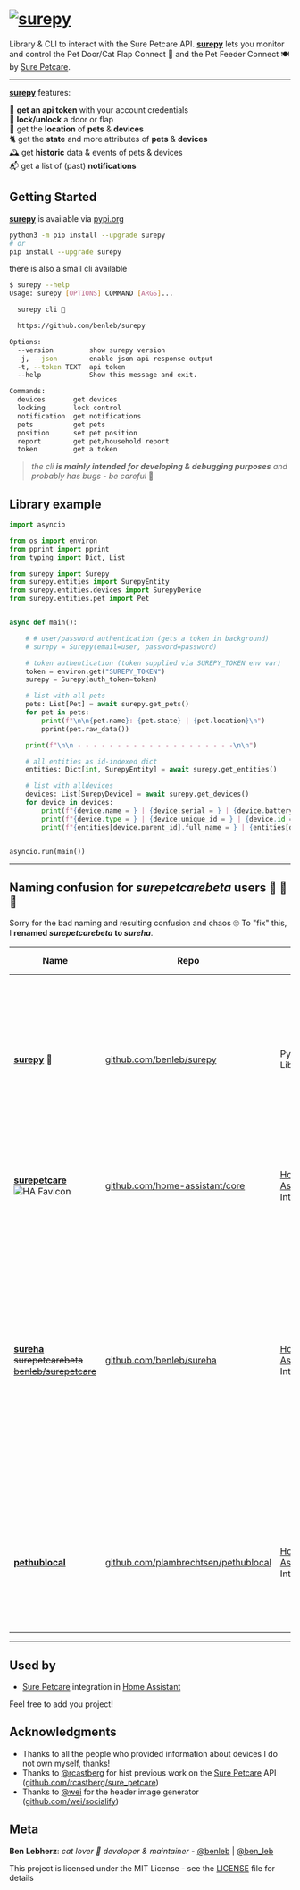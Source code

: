 # [![surepy](https://socialify.git.ci/benleb/surepy/image?description=1&descriptionEditable=Library%20%26%20CLI%20to%20interact%20with%20the%20Sure%20Petcare%20API%20to%20monitor%20and%20control%20the%20Sure%20Petcare%20Pet%20Door%2FCat%20Flap%20Connect%20%F0%9F%9A%AA%20and%20the%20Pet%20Feeder%20Connect%20%F0%9F%8D%BD&font=KoHo&forks=1&language=1&logo=https%3A%2F%2Femojipedia-us.s3.dualstack.us-west-1.amazonaws.com%2Fthumbs%2F240%2Fapple%2F237%2Fpaw-prints_1f43e.png&pulls=1&stargazers=1)](https://github.com/benleb/surepy)

Library & CLI to interact with the Sure Petcare API. [**surepy**](https://github.com/benleb/surepy) lets you monitor and control the Pet Door/Cat Flap Connect 🚪 and the Pet Feeder Connect 🍽 by [Sure Petcare](https://www.surepetcare.com).

---

[**surepy**](https://github.com/benleb/surepy) features:

🔑 **get an api token** with your account credentials  
🚪 **lock/unlock** a door or flap  
🐾 get the **location** of **pets** & **devices**  
🐈 get the **state** and more attributes of **pets** & **devices**  
🕰️ get **historic** data & events of pets & devices  
📬 get a list of (past) **notifications**  

<!-- > **ToC ·** [Getting Started](#getting-started) · [Usage](#usage)· [Used by](#used-by) · [Acknowledgements](#acknowledgements) **·** [Meta](#meta) -->

## Getting Started

[**surepy**](https://github.com/benleb/surepy) is available via [pypi.org](https://pypi.org)

```bash
python3 -m pip install --upgrade surepy
# or
pip install --upgrade surepy
```

there is also a small cli available
```bash
$ surepy --help
Usage: surepy [OPTIONS] COMMAND [ARGS]...

  surepy cli 🐾

  https://github.com/benleb/surepy

Options:
  --version         show surepy version
  -j, --json        enable json api response output
  -t, --token TEXT  api token
  --help            Show this message and exit.

Commands:
  devices       get devices
  locking       lock control
  notification  get notifications
  pets          get pets
  position      set pet position
  report        get pet/household report
  token         get a token
```

>*the cli **is mainly intended for developing & debugging purposes** and probably has bugs - be careful* 🐾

## Library example

```python
import asyncio

from os import environ
from pprint import pprint
from typing import Dict, List

from surepy import Surepy
from surepy.entities import SurepyEntity
from surepy.entities.devices import SurepyDevice
from surepy.entities.pet import Pet


async def main():

    # # user/password authentication (gets a token in background)
    # surepy = Surepy(email=user, password=password)

    # token authentication (token supplied via SUREPY_TOKEN env var)
    token = environ.get("SUREPY_TOKEN")
    surepy = Surepy(auth_token=token)

    # list with all pets
    pets: List[Pet] = await surepy.get_pets()
    for pet in pets:
        print(f"\n\n{pet.name}: {pet.state} | {pet.location}\n")
        pprint(pet.raw_data())

    print(f"\n\n - - - - - - - - - - - - - - - - - - - -\n\n")

    # all entities as id-indexed dict
    entities: Dict[int, SurepyEntity] = await surepy.get_entities()

    # list with alldevices
    devices: List[SurepyDevice] = await surepy.get_devices()
    for device in devices:
        print(f"{device.name = } | {device.serial = } | {device.battery_level = }")
        print(f"{device.type = } | {device.unique_id = } | {device.id = }")
        print(f"{entities[device.parent_id].full_name = } | {entities[device.parent_id] = }\n")


asyncio.run(main())
```

---


## Naming confusion for *surepetcarebeta* users 🐾 🤪 🤦

Sorry for the bad naming and resulting confusion and chaos 🙄 To "fix" this, I **renamed *surepetcarebeta* to *sureha***.

| Name | Repo | Type | Description | Need Help?
|---|---|---|---|---|
| **[surepy](https://github.com/benleb/surepy) 🐾** | [github.com/benleb/surepy](https://github.com/benleb/surepy) | Python Library | Library to interact with the API of Sure Petcare. Also provides Classes for the various Sure Petcare Devicess. Use this if you write an own python tool/app and want to interact with the Sure Petcare API | [Issues](https://github.com/benleb/surepy/issues) |
| **[surepetcare](https://www.home-assistant.io/integrations/surepetcare)** ![HA Favicon](https://www.home-assistant.io/images/favicon.ico) | [github.com/home-assistant/core](https://github.com/home-assistant/core) | [Home Assistant](https://github.com/home-assistant/core) Integration | **Official Home Assistant Integration** for the Sure Petcare Devices like Doors, Flaps, Feeders, ...  | [Issues](https://github.com/home-assistant/core/issues), [HA Forum](https://community.home-assistant.io) |
| | | | | |
| **[sureha](https://github.com/benleb/sureha)** ~~surepetcarebeta~~ ~~[benleb/surepetcare](https://github.com/benleb/sureha)~~ | [github.com/benleb/sureha](https://github.com/benleb/sureha) | [Home Assistant](https://github.com/home-assistant/core) Integration | Home Assistant Integration developed in my own repo without reviews from the HA Team. This can be installed via [HACS](https://hacs.xyz/) and is something like a preview integration **for advanced users**. Usually this provides more (experimental) features and faster fixes but lacks the code quality (reviews) and such from HA | [Issues](https://github.com/benleb/sureha/issues) |
| | | | | |
| **[pethublocal](https://github.com/plambrechtsen/pethublocal)** | [github.com/plambrechtsen/pethublocal](https://github.com/plambrechtsen/pethublocal) | [Home Assistant](https://github.com/home-assistant/core) Integration | Home Assistant Integration developed by [@plambrechtsen](https://github.com/plambrechtsen) which works **completely independent from Sure Petcare**. Check outs his repo for more information! | [Issues](https://github.com/plambrechtsen/pethublocal/issues), [HA Forum](https://community.home-assistant.io) |


---

## Used by

* [Sure Petcare](https://www.home-assistant.io/integrations/surepetcare/) integration in [Home Assistant](https://www.home-assistant.io/)

Feel free to add you project!

## Acknowledgments

* Thanks to all the people who provided information about devices I do not own myself, thanks!
* Thanks to [@rcastberg](https://github.com/rcastberg) for hist previous work on the [Sure Petcare](https://www.surepetcare.com) API ([github.com/rcastberg/sure_petcare](https://github.com/rcastberg/sure_petcare))
* Thanks to [@wei](https://github.com/wei) for the  header image generator ([github.com/wei/socialify](https://github.com/wei/socialify))

## Meta

**Ben Lebherz**: *cat lover 🐾 developer & maintainer* - [@benleb](https://github.com/benleb) | [@ben_leb](https://twitter.com/ben_leb)

<!-- See also the list of [contributors](CONTRIBUTORS) who participated in this project. -->

This project is licensed under the MIT License - see the [LICENSE](LICENSE) file for details
